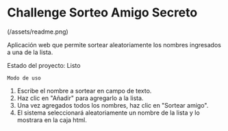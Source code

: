 <h1>Challenge Sorteo Amigo Secreto</h1>

(/assets/readme.png)

Aplicación web que permite sortear aleatoriamente los nombres ingresados a una de la lista.

Estado del proyecto: Listo

```Modo de uso```

1. Escribe el nombre a sortear en campo de texto.
2. Haz clic en "Añadir" para agregarlo a la lista.
3. Una vez agregados todos los nombres, haz clic en "Sortear amigo".
4. El sistema seleccionará aleatoriamente un nombre de la lista y lo mostrara en la caja html.

